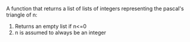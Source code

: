 A function that returns a list of lists of integers representing the pascal's triangle of n:

1. Returns an empty list if n<=0
2. n is assumed to always be an integer

